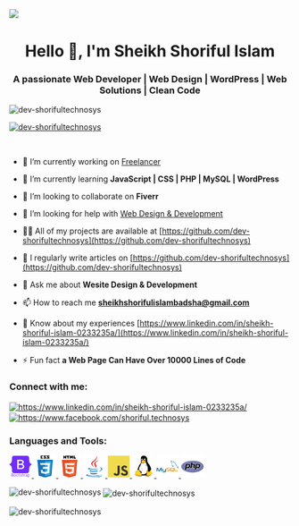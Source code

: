 <img src="https://media.licdn.com/dms/image/v2/D5616AQFccTrbqJRVEA/profile-displaybackgroundimage-shrink_350_1400/B56Zh60rQ6HkAc-/0/1754407290059?e=1757548800&v=beta&t=VhZjkL-YyortbxR39aaWG5kLX4kl3IRG2ynbMfC9dEk" /> 
<h1 align="center">Hello 👋, I'm Sheikh Shoriful Islam</h1>
<h3 align="center">A passionate Web Developer | Web Design | WordPress | Web Solutions | Clean Code</h3>

<p align="left"> <img src="https://komarev.com/ghpvc/?username=dev-shorifultechnosys&label=Profile%20views&color=0e75b6&style=flat" alt="dev-shorifultechnosys" /> </p>

<p align="left"> <a href="https://github.com/ryo-ma/github-profile-trophy"><img src="https://github-profile-trophy.vercel.app/?username=dev-shorifultechnosys" alt="dev-shorifultechnosys" /></a> </p>

<p align="left"> <a href="https://twitter.com/" target="blank"><img src="https://img.shields.io/twitter/follow/?logo=twitter&style=for-the-badge" alt="" /></a> </p>

- 🔭 I’m currently working on [Freelancer](https://www.freelancer.com/u/technosys1)

- 🌱 I’m currently learning **JavaScript | CSS | PHP | MySQL | WordPress**

- 👯 I’m looking to collaborate on **Fiverr**

- 🤝 I’m looking for help with [Web Design & Development](https://github.com/dev-shorifultechnosys/dev-shorifultechnosys)

- 👨‍💻 All of my projects are available at [https://github.com/dev-shorifultechnosys](https://github.com/dev-shorifultechnosys)

- 📝 I regularly write articles on [https://github.com/dev-shorifultechnosys](https://github.com/dev-shorifultechnosys)

- 💬 Ask me about **Wesite Design & Development**

- 📫 How to reach me **sheikhshorifulislambadsha@gmail.com**

- 📄 Know about my experiences [https://www.linkedin.com/in/sheikh-shoriful-islam-0233235a/](https://www.linkedin.com/in/sheikh-shoriful-islam-0233235a/)

- ⚡ Fun fact **a Web Page Can Have Over 10000 Lines of Code**

<h3 align="left">Connect with me:</h3>
<p align="left">
<a href="https://linkedin.com/in/https://www.linkedin.com/in/sheikh-shoriful-islam-0233235a/" target="blank"><img align="center" src="https://raw.githubusercontent.com/rahuldkjain/github-profile-readme-generator/master/src/images/icons/Social/linked-in-alt.svg" alt="https://www.linkedin.com/in/sheikh-shoriful-islam-0233235a/" height="30" width="40" /></a>
<a href="https://fb.com/https://www.facebook.com/shoriful.technosys" target="blank"><img align="center" src="https://raw.githubusercontent.com/rahuldkjain/github-profile-readme-generator/master/src/images/icons/Social/facebook.svg" alt="https://www.facebook.com/shoriful.technosys" height="30" width="40" /></a>
</p>

<h3 align="left">Languages and Tools:</h3>
<p align="left"> <a href="https://getbootstrap.com" target="_blank" rel="noreferrer"> <img src="https://raw.githubusercontent.com/devicons/devicon/master/icons/bootstrap/bootstrap-plain-wordmark.svg" alt="bootstrap" width="40" height="40"/> </a> <a href="https://www.w3schools.com/css/" target="_blank" rel="noreferrer"> <img src="https://raw.githubusercontent.com/devicons/devicon/master/icons/css3/css3-original-wordmark.svg" alt="css3" width="40" height="40"/> </a> <a href="https://www.w3.org/html/" target="_blank" rel="noreferrer"> <img src="https://raw.githubusercontent.com/devicons/devicon/master/icons/html5/html5-original-wordmark.svg" alt="html5" width="40" height="40"/> </a> <a href="https://www.java.com" target="_blank" rel="noreferrer"> <img src="https://raw.githubusercontent.com/devicons/devicon/master/icons/java/java-original.svg" alt="java" width="40" height="40"/> </a> <a href="https://developer.mozilla.org/en-US/docs/Web/JavaScript" target="_blank" rel="noreferrer"> <img src="https://raw.githubusercontent.com/devicons/devicon/master/icons/javascript/javascript-original.svg" alt="javascript" width="40" height="40"/> </a> <a href="https://www.linux.org/" target="_blank" rel="noreferrer"> <img src="https://raw.githubusercontent.com/devicons/devicon/master/icons/linux/linux-original.svg" alt="linux" width="40" height="40"/> </a> <a href="https://www.mysql.com/" target="_blank" rel="noreferrer"> <img src="https://raw.githubusercontent.com/devicons/devicon/master/icons/mysql/mysql-original-wordmark.svg" alt="mysql" width="40" height="40"/> </a> <a href="https://www.php.net" target="_blank" rel="noreferrer"> <img src="https://raw.githubusercontent.com/devicons/devicon/master/icons/php/php-original.svg" alt="php" width="40" height="40"/> </a> </p>

<p><img align="left" src="https://github-readme-stats.vercel.app/api/top-langs?username=dev-shorifultechnosys&show_icons=true&locale=en&layout=compact" alt="dev-shorifultechnosys" /></p>

<p>&nbsp;<img align="center" src="https://github-readme-stats.vercel.app/api?username=dev-shorifultechnosys&show_icons=true&locale=en" alt="dev-shorifultechnosys" /></p>

<p><img align="center" src="https://github-readme-streak-stats.herokuapp.com/?user=dev-shorifultechnosys&" alt="dev-shorifultechnosys" /></p>
